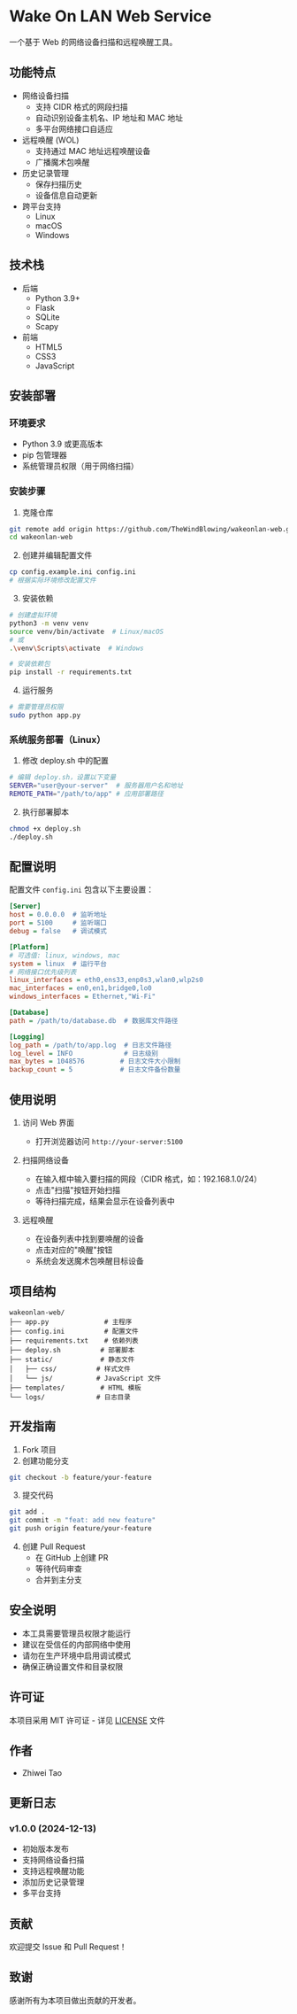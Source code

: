 <!--
 * @Author: Zhiwei Tao zwtao21@163.com
 * @Date: 2024-12-13 02:54:25
 * @LastEditTime: 2024-12-13 03:01:49
 * @LastEditors: Zhiwei Tao zwtao21@163.com
 * @FilePath: /wakeOnLan/README.md
 * @Description: 
-->
# Wake On LAN Web Service

一个基于 Web 的网络设备扫描和远程唤醒工具。

## 功能特点

- 网络设备扫描
  - 支持 CIDR 格式的网段扫描
  - 自动识别设备主机名、IP 地址和 MAC 地址
  - 多平台网络接口自适应
- 远程唤醒 (WOL)
  - 支持通过 MAC 地址远程唤醒设备
  - 广播魔术包唤醒
- 历史记录管理
  - 保存扫描历史
  - 设备信息自动更新
- 跨平台支持
  - Linux
  - macOS
  - Windows

## 技术栈

- 后端
  - Python 3.9+
  - Flask
  - SQLite
  - Scapy
- 前端
  - HTML5
  - CSS3
  - JavaScript

## 安装部署

### 环境要求

- Python 3.9 或更高版本
- pip 包管理器
- 系统管理员权限（用于网络扫描）

### 安装步骤

1. 克隆仓库
```bash
git remote add origin https://github.com/TheWindBlowing/wakeonlan-web.git
cd wakeonlan-web
```

2. 创建并编辑配置文件
```bash
cp config.example.ini config.ini
# 根据实际环境修改配置文件
```

3. 安装依赖
```bash
# 创建虚拟环境
python3 -m venv venv
source venv/bin/activate  # Linux/macOS
# 或
.\venv\Scripts\activate  # Windows

# 安装依赖包
pip install -r requirements.txt
```

4. 运行服务
```bash
# 需要管理员权限
sudo python app.py
```

### 系统服务部署（Linux）

1. 修改 deploy.sh 中的配置
```bash
# 编辑 deploy.sh，设置以下变量
SERVER="user@your-server"  # 服务器用户名和地址
REMOTE_PATH="/path/to/app" # 应用部署路径
```

2. 执行部署脚本
```bash
chmod +x deploy.sh
./deploy.sh
```

## 配置说明

配置文件 `config.ini` 包含以下主要设置：

```ini
[Server]
host = 0.0.0.0  # 监听地址
port = 5100     # 监听端口
debug = false   # 调试模式

[Platform]
# 可选值: linux, windows, mac
system = linux  # 运行平台
# 网络接口优先级列表
linux_interfaces = eth0,ens33,enp0s3,wlan0,wlp2s0
mac_interfaces = en0,en1,bridge0,lo0
windows_interfaces = Ethernet,"Wi-Fi"

[Database]
path = /path/to/database.db  # 数据库文件路径

[Logging]
log_path = /path/to/app.log  # 日志文件路径
log_level = INFO             # 日志级别
max_bytes = 1048576         # 日志文件大小限制
backup_count = 5            # 日志文件备份数量
```

## 使用说明

1. 访问 Web 界面
   - 打开浏览器访问 `http://your-server:5100`

2. 扫描网络设备
   - 在输入框中输入要扫描的网段（CIDR 格式，如：192.168.1.0/24）
   - 点击"扫描"按钮开始扫描
   - 等待扫描完成，结果会显示在设备列表中

3. 远程唤醒
   - 在设备列表中找到要唤醒的设备
   - 点击对应的"唤醒"按钮
   - 系统会发送魔术包唤醒目标设备

## 项目结构
```
wakeonlan-web/
├── app.py              # 主程序
├── config.ini          # 配置文件
├── requirements.txt    # 依赖列表
├── deploy.sh          # 部署脚本
├── static/            # 静态文件
│   ├── css/          # 样式文件
│   └── js/           # JavaScript 文件
├── templates/         # HTML 模板
└── logs/             # 日志目录
```

## 开发指南

1. Fork 项目
2. 创建功能分支
```bash
git checkout -b feature/your-feature
```

3. 提交代码
```bash
git add .
git commit -m "feat: add new feature"
git push origin feature/your-feature
```

4. 创建 Pull Request
   - 在 GitHub 上创建 PR
   - 等待代码审查
   - 合并到主分支

## 安全说明

- 本工具需要管理员权限才能运行
- 建议在受信任的内部网络中使用
- 请勿在生产环境中启用调试模式
- 确保正确设置文件和目录权限

## 许可证

本项目采用 MIT 许可证 - 详见 [LICENSE](LICENSE) 文件

## 作者

- Zhiwei Tao

## 更新日志

### v1.0.0 (2024-12-13)
- 初始版本发布
- 支持网络设备扫描
- 支持远程唤醒功能
- 添加历史记录管理
- 多平台支持

## 贡献

欢迎提交 Issue 和 Pull Request！

## 致谢

感谢所有为本项目做出贡献的开发者。